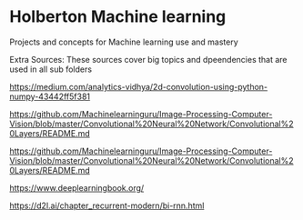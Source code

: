 # Holberton Machine learning 
Projects and concepts for Machine learning use and mastery

Extra Sources:
These sources cover big topics and dpeendencies that are used in all sub folders

https://medium.com/analytics-vidhya/2d-convolution-using-python-numpy-43442ff5f381

https://github.com/Machinelearninguru/Image-Processing-Computer-Vision/blob/master/Convolutional%20Neural%20Network/Convolutional%20Layers/README.md

https://github.com/Machinelearninguru/Image-Processing-Computer-Vision/blob/master/Convolutional%20Neural%20Network/Convolutional%20Layers/README.md

https://www.deeplearningbook.org/

https://d2l.ai/chapter_recurrent-modern/bi-rnn.html
